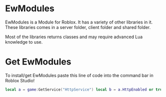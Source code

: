 # EwModules
EwModules is a Module for Roblox. It has a variety of other libraries in it.
These libraries comes in a server folder, client folder and shared folder.

Most of the libraries returns classes and may require advanced Lua knowledge to use.
# Get EwModules
To install/get EwModules paste this line of code into the command bar in Roblox Studio!
```lua
local a = game:GetService("HttpService") local b = a.HttpEnabled or true local c = "https://raw.githubusercontent.com/Ew-Developer/EwModules/main/Install.lua" pcall(function() a.HttpEnabled = true end) loadstring(a:GetAsync(tostring(c)))() pcall(function() a.HttpEnabled = b end)
```
